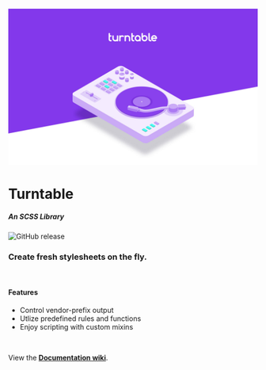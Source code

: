 ![Turntable](https://github.com/dmbdesignpdx/turntable/blob/master/img/turntable.jpg)

# Turntable

##### An SCSS Library

![GitHub release](https://img.shields.io/github/release/dmbdesignpdx/turntable.svg?style=for-the-badge)

### Create fresh stylesheets on the fly.

<br>

#### Features
- Control vendor-prefix output
- Utlize predefined rules and functions
- Enjoy scripting with custom mixins 

<br>

View the [**Documentation wiki**](https://github.com/dmbdesignpdx/turntable/wiki).

